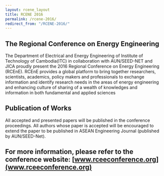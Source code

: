 ```yaml
---
layout: rcene_layout
title: RCENE 2016
permalink: /rcene-2016/
redirect_from: "/RCENE-2016/"
---
```

## The Regional Conference on Energy Engineering
The Department of Electrical and Energy Engineering of Institute of Technology of Cambodia(ITC) in collaboration with AUN/SEED-NET and JICA proudly present the 2016 Regional Conference on Energy Engineering (RCEnE). RCEnE provides a global platform to bring together researchers, scientists, academics, policy makers and professionals to exchange information and identify research needs in the areas of energy engineering and enhancing culture of sharing of a wealth of knowledges and information in both fundamental and applied sciences

## Publication of Works
All accepted and presented papers will be published in the conference proceedings. All authors whose paper is accepted will be encouraged to extend the paper to be published in ASEAN Engineering Journal (published by AUN/SEED-Net).

For more information, please refer to the conference website: [www.rceeconference.org](www.rceeconference.org)
---
